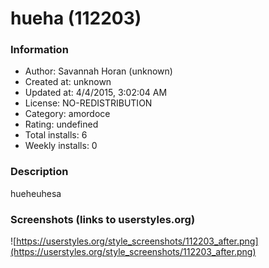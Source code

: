 # hueha (112203)

### Information
- Author: Savannah Horan (unknown)
- Created at: unknown
- Updated at: 4/4/2015, 3:02:04 AM
- License: NO-REDISTRIBUTION
- Category: amordoce
- Rating: undefined
- Total installs: 6
- Weekly installs: 0


### Description
hueheuhesa


### Screenshots (links to userstyles.org)
![https://userstyles.org/style_screenshots/112203_after.png](https://userstyles.org/style_screenshots/112203_after.png)


